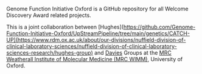 Genome Function Initiative Oxford is a GitHub repository for all Welcome Discovery Award related projects.

This is a joint collaboration between [Hughes](https://github.com/Genome-Function-Initiative-Oxford/UpStreamPipeline/tree/main/genetics/CATCH-UP](https://www.rdm.ox.ac.uk/about/our-divisions/nuffield-division-of-clinical-laboratory-sciences/nuffield-division-of-clinical-laboratory-sciences-research/hughes-group) and [Davies](https://www.imm.ox.ac.uk/research/research-groups/davies-group-genome-function-and-advanced-cellular-therapy-development) Groups at the [MRC Weatherall Institute of Molecular Medicine (MRC WIMM)](https://www.imm.ox.ac.uk/), University of Oxford.


<!--

## Hi there 👋


**Here are some ideas to get you started:**

🙋‍♀️ A short introduction - what is your organization all about?
🌈 Contribution guidelines - how can the community get involved?
👩‍💻 Useful resources - where can the community find your docs? Is there anything else the community should know?
🍿 Fun facts - what does your team eat for breakfast?
🧙 Remember, you can do mighty things with the power of [Markdown](https://docs.github.com/github/writing-on-github/getting-started-with-writing-and-formatting-on-github/basic-writing-and-formatting-syntax)
-->
